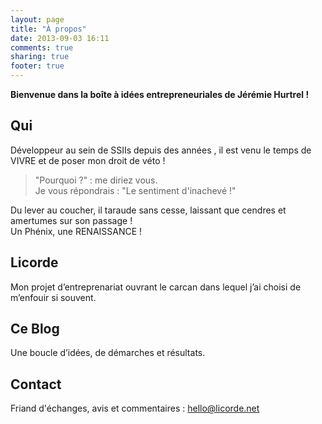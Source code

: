 ```yaml
---
layout: page
title: "À propos"
date: 2013-09-03 16:11
comments: true
sharing: true
footer: true
---
```

**Bienvenue dans la boîte à idées entrepreneuriales de Jérémie Hurtrel !**

## Qui

Développeur au sein de SSIIs depuis des années , il est venu le temps de VIVRE et de poser mon droit de véto !

> "Pourquoi ?" : me diriez vous.  
> Je vous répondrais : "Le sentiment d'inachevé !"

Du lever au coucher, il taraude sans cesse, laissant que cendres et amertumes sur son passage !  
Un Phénix, une RENAISSANCE !

## Licorde

Mon projet d’entreprenariat ouvrant le carcan dans lequel j’ai choisi de m’enfouir si souvent.

## Ce Blog

Une boucle d’idées, de démarches et résultats.

## Contact

Friand d'échanges, avis et commentaires : hello@licorde.net






